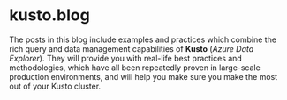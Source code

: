 # kusto.blog

The posts in this blog include examples and practices which combine the rich query and data management capabilities of **Kusto** (*Azure Data Explorer*). They will provide you with real-life best practices and methodologies, which have all been repeatedly proven in large-scale production environments, and will help you make sure you make the most out of your Kusto cluster.


